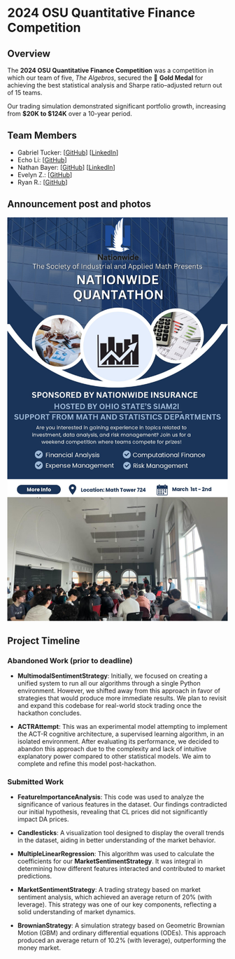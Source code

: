 # 2024 OSU Quantitative Finance Competition

## Overview

The **2024 OSU Quantitative Finance Competition** was a competition in which our team of five, *The Algebros*, secured the 🥇 **Gold Medal** for achieving the best statistical analysis and Sharpe ratio–adjusted return out of 15 teams.

Our trading simulation demonstrated significant portfolio growth, increasing from **$20K to $124K** over a 10-year period.

## Team Members

- Gabriel Tucker: [[GitHub](https://github.com/gabetucker2)] [[LinkedIn](https://www.linkedin.com/in/gabetucker2/)]
- Echo Li: [[GitHub](https://github.com/EcchoLi)]
- Nathan Bayer: [[GitHub](https://github.com/nathanbayer123)] [[LinkedIn](http://linkedin.com/in/nathan-bayer)]
- Evelyn Z.: [[GitHub](https://github.com/EvelynZZH11)]
- Ryan R.: [[GitHub](https://github.com/RyanRunxianDu)]

## Announcement post and photos

![Announcement Post](Images/announcementPost.jpg)
![Room](Images/room.jpg)

## Project Timeline

### Abandoned Work (prior to deadline)

- **MultimodalSentimentStrategy**: Initially, we focused on creating a unified system to run all our algorithms through a single Python environment. However, we shifted away from this approach in favor of strategies that would produce more immediate results. We plan to revisit and expand this codebase for real-world stock trading once the hackathon concludes.

- **ACTRAttempt**: This was an experimental model attempting to implement the ACT-R cognitive architecture, a supervised learning algorithm, in an isolated environment. After evaluating its performance, we decided to abandon this approach due to the complexity and lack of intuitive explanatory power compared to other statistical models. We aim to complete and refine this model post-hackathon.

### Submitted Work

- **FeatureImportanceAnalysis**: This code was used to analyze the significance of various features in the dataset. Our findings contradicted our initial hypothesis, revealing that CL prices did not significantly impact DA prices.

- **Candlesticks**: A visualization tool designed to display the overall trends in the dataset, aiding in better understanding of the market behavior.

- **MultipleLinearRegression**: This algorithm was used to calculate the coefficients for our **MarketSentimentStrategy**. It was integral in determining how different features interacted and contributed to market predictions.

- **MarketSentimentStrategy**: A trading strategy based on market sentiment analysis, which achieved an average return of 20% (with leverage). This strategy was one of our key components, reflecting a solid understanding of market dynamics.

- **BrownianStrategy**: A simulation strategy based on Geometric Brownian Motion (GBM) and ordinary differential equations (ODEs). This approach produced an average return of 10.2% (with leverage), outperforming the money market.
